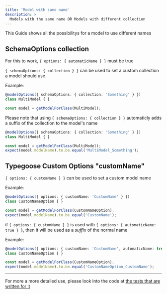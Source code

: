 ```yaml
---
title: 'Model with same name'
description: >
  Models with the same name OR Models with different collection
---
```


This Guide shows all the possibilitys for a model to use different names

## SchemaOptions collection

For this to work, `{ options: { automaticName } }` must be true

`{ schemaOptions: { collection } }` can be used to set a custom collection a model should use

Example:

```ts
@modelOptions({ schemaOptions: { collection: 'Something' } })
class MultiModel { }

const model = getModelForClass(MultiModel);
```

Please note that using `{ schemaOptions: { collection } }` automaticly adds a suffix of the collection to the model's name

```ts
@modelOptions({ schemaOptions: { collection: 'Something' } })
class MultiModel { }

const model = getModelForClass(MultiModel);
expect(model.modelName).to.be.equal('MultiModel_Something');
```

## Typegoose Custom Options "customName"

`{ options: { customName } }` can be used to set a custom model name

Example:

```ts
@modelOptions({ options: { customName: 'CustomName' } })
class CustomNameOption { }

const model = getModelForClass(CustomNameOption);
expect(model.modelName).to.be.equal('CustomName');
```

if `{ options: { customName } }` is used with `{ options: { automaticName: true } }`, then it will be used as a *suffix* of the normal name

Example:

```ts
@modelOptions({ options: { customName: 'CustomName', automaticName: true } })
class CustomNameOption { }

const model = getModelForClass(CustomNameOption);
expect(model.modelName).to.be.equal('CustomNameOption_CustomName');
```

---

For more a more detailed use, please look into the code at [the tests that are written for it](https://github.com/hasezoey/typegoose/blob/master/test/tests/options.test.ts)
